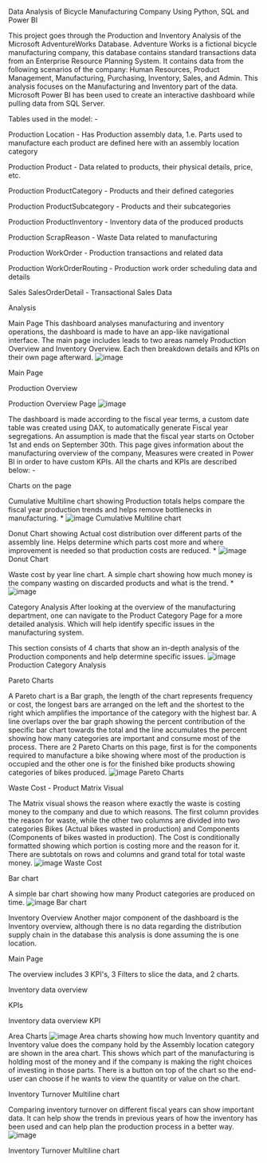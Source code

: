 Data Analysis of Bicycle Manufacturing Company Using Python, SQL and Power BI


This project goes through the Production and Inventory Analysis of the Microsoft AdventureWorks Database. Adventure Works is a fictional bicycle manufacturing company, this database contains standard transactions data from an Enterprise Resource Planning System. It contains data from the following scenarios of the company: Human Resources, Product Management, Manufacturing, Purchasing, Inventory, Sales, and Admin. This analysis focuses on the Manufacturing and Inventory part of the data. Microsoft Power BI has been used to create an interactive dashboard while pulling data from SQL Server.

Tables used in the model: -

Production Location - Has Production assembly data, 1.e. Parts used to manufacture each product are defined here with an assembly location category

Production Product - Data related to products, their physical details, price, etc.

Production ProductCategory - Products and their defined categories

Production ProductSubcategory - Products and their subcategories

Production ProductInventory - Inventory data of the produced products

Production ScrapReason - Waste Data related to manufacturing

Production WorkOrder - Production transactions and related data

Production WorkOrderRouting - Production work order scheduling data and details

Sales SalesOrderDetail - Transactional Sales Data


Analysis

Main Page
This dashboard analyses manufacturing and inventory operations, the dashboard is made to have an app-like navigational interface. The main page includes leads to two areas namely Production Overview and Inventory Overview. Each then breakdown details and KPIs on their own page afterward.
![image](https://github.com/user-attachments/assets/200c7559-af1e-4496-8f0c-e5f36efdc955)


Main Page

Production Overview

Production Overview Page
![image](https://github.com/user-attachments/assets/c3cbfcad-aa1e-4e23-a532-431ea30a0111)

The dashboard is made according to the fiscal year terms, a custom date table was created using DAX, to automatically generate Fiscal year segregations. An assumption is made that the fiscal year starts on October 1st and ends on September 30th.
This page gives information about the manufacturing overview of the company, Measures were created in Power BI in order to have custom KPIs. All the charts and KPIs are described below: -


Charts on the page

Cumulative Multiline chart showing Production totals helps compare the fiscal year production trends and helps remove bottlenecks in manufacturing. *
![image](https://github.com/user-attachments/assets/20d2e5cd-69d9-4dde-bc7e-a47b7e829ee6)
Cumulative Multiline chart

Donut Chart showing Actual cost distribution over different parts of the assembly line. Helps determine which parts cost more and where improvement is needed so that production costs are reduced. *
![image](https://github.com/user-attachments/assets/07aa03e9-a11c-4166-9e3e-6a8f1edd29ae)
Donut Chart


Waste cost by year line chart. A simple chart showing how much money is the company wasting on discarded products and what is the trend. *
![image](https://github.com/user-attachments/assets/d214577b-d010-45b0-8fc6-40feed62d5e6)


Category Analysis
After looking at the overview of the manufacturing department, one can navigate to the Product Category Page for a more detailed analysis. Which will help identify specific issues in the manufacturing system.

This section consists of 4 charts that show an in-depth analysis of the Production components and help determine specific issues.
![image](https://github.com/user-attachments/assets/9911e2ba-731b-401c-95a4-c14a13272cd3)
Production Category Analysis

Pareto Charts

A Pareto chart is a Bar graph, the length of the chart represents frequency or cost, the longest bars are arranged on the left and the shortest to the right which amplifies the importance of the category with the highest bar. A line overlaps over the bar graph showing the percent contribution of the specific bar chart towards the total and the line accumulates the percent showing how many categories are important and consume most of the process. There are 2 Pareto Charts on this page, first is for the components required to manufacture a bike showing where most of the production is occupied and the other one is for the finished bike products showing categories of bikes produced.
![image](https://github.com/user-attachments/assets/5447f58d-b212-4aae-a1f4-2b86993bbfec)
Pareto Charts

Waste Cost - Product Matrix Visual

The Matrix visual shows the reason where exactly the waste is costing money to the company and due to which reasons. The first column provides the reason for waste, while the other two columns are divided into two categories Bikes (Actual bikes wasted in production) and Components (Components of bikes wasted in production). The Cost is conditionally formatted showing which portion is costing more and the reason for it. There are subtotals on rows and columns and grand total for total waste money.
![image](https://github.com/user-attachments/assets/a616d730-2b9d-4a7e-8aa9-eee678e5c731)
Waste Cost

Bar chart

A simple bar chart showing how many Product categories are produced on time.
![image](https://github.com/user-attachments/assets/21ba57b1-90f0-4fa3-9e52-789c8355c0c0)
Bar chart

Inventory Overview
Another major component of the dashboard is the Inventory overview, although there is no data regarding the distribution supply chain in the database this analysis is done assuming the is one location.

Main Page

The overview includes 3 KPI's, 3 Filters to slice the data, and 2 charts.

Inventory data overview

KPIs

Inventory data overview KPI

Area Charts
![image](https://github.com/user-attachments/assets/e52c2a99-eb79-435f-9e19-55129181b911)
Area charts showing how much Inventory quantity and Inventory value does the company hold by the Assembly location category are shown in the area chart. This shows which part of the manufacturing is holding most of the money and if the company is making the right choices of investing in those parts. There is a button on top of the chart so the end-user can choose if he wants to view the quantity or value on the chart.

Inventory Turnover Multiline chart

Comparing inventory turnover on different fiscal years can show important data. It can help show the trends in previous years of how the inventory has been used and can help plan the production process in a better way.
![image](https://github.com/user-attachments/assets/76957173-88db-468d-a9ee-700bf001ecff)

Inventory Turnover Multiline chart
